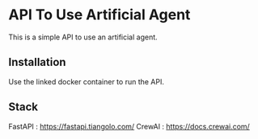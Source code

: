 # API To Use Artificial Agent

This is a simple API to use an artificial agent.

## Installation

Use the linked docker container to run the API.

## Stack

FastAPI : https://fastapi.tiangolo.com/
CrewAI : https://docs.crewai.com/